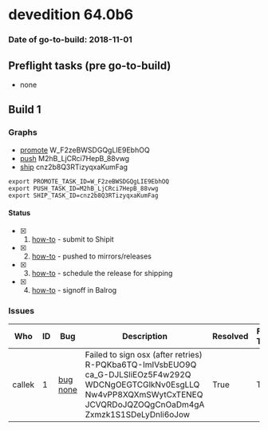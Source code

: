 # devedition 64.0b6

### Date of go-to-build: 2018-11-01

## Preflight tasks (pre go-to-build)
- none

## Build 1  

### Graphs
* [promote](https://tools.taskcluster.net/push-inspector/#/W_F2zeBWSDGQgLIE9EbhOQ) W_F2zeBWSDGQgLIE9EbhOQ
* [push](https://tools.taskcluster.net/push-inspector/#/M2hB_LjCRci7HepB_88vwg) M2hB_LjCRci7HepB_88vwg
* [ship](https://tools.taskcluster.net/push-inspector/#/cnz2b8Q3RTizyqxaKumFag) cnz2b8Q3RTizyqxaKumFag
```
export PROMOTE_TASK_ID=W_F2zeBWSDGQgLIE9EbhOQ
export PUSH_TASK_ID=M2hB_LjCRci7HepB_88vwg
export SHIP_TASK_ID=cnz2b8Q3RTizyqxaKumFag
```


#### Status
- [x] 1.  [how-to](https://wiki.mozilla.org/Release:Release_Automation_on_Mercurial:Starting_a_Release#Submit_to_Ship_It)  - submit to Shipit
- [x] 2.  [how-to](https://github.com/mozilla-releng/releasewarrior-2.0/blob/master/docs/release-promotion/desktop/howto.md#push-artifacts-to-releases-directory)  - pushed to mirrors/releases
- [x] 3.  [how-to](https://github.com/mozilla-releng/releasewarrior-2.0/blob/master/docs/release-promotion/desktop/howto.md#ship-the-release)  - schedule the release for shipping
- [x] 4.  [how-to](https://github.com/mozilla-releng/releasewarrior-2.0/blob/master/docs/release-promotion/desktop/howto.md#obtain-sign-offs-for-changes)  - signoff in Balrog

### Issues
| Who                 | ID               | Bug                                                                 | Description                | Resolved                | Future Threat                |
| ------------------- | ---------------- | ------------------------------------------------------------------- | -------------------------- | ----------------------- | ---------------------------- |
| callek  | 1 | [bug none](https://bugzil.la/none)        | Failed to sign osx (after retries) R-PQKba6TQ-ImIVsbEUO9Q ca_G-DJLSliEOz5F4w292Q WDCNgOEGTCGlkNv0EsgLLQ Nw4vPP8XQXmSWytCxTENEQ JCVQRDoJQZOQgCnOaDm4gA Zxmzk1S1SDeLyDnli6oJow | True | True |

